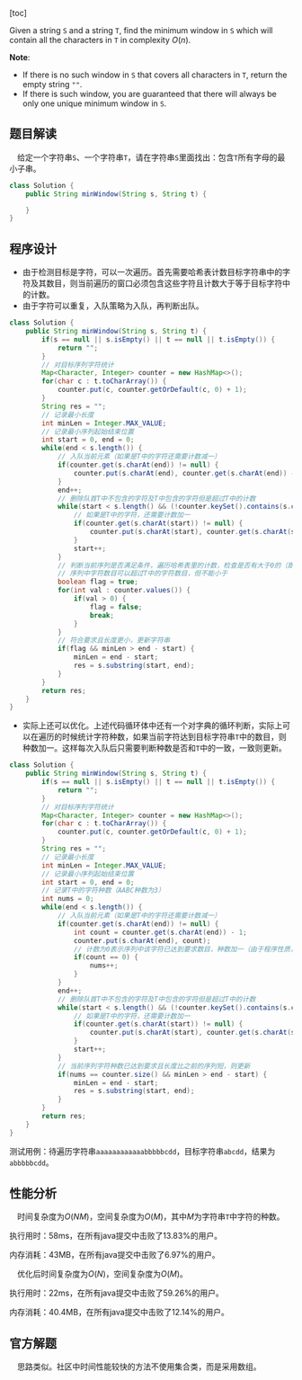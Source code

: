 [toc]

Given a string `S` and a string `T`, find the minimum window in `S` which will contain all the characters in `T` in complexity $O(n)$.



**Note**:

* If there is no such window in `S` that covers all characters in `T`, return the empty string `""`.
* If there is such window, you are guaranteed that there will always be only one unique minimum window in `S`.



## 题目解读

&emsp;给定一个字符串`S`、一个字符串`T`，请在字符串`S`里面找出：包含`T`所有字母的最小子串。

```java
class Solution {
    public String minWindow(String s, String t) {

    }
}
```

## 程序设计

* 由于检测目标是字符，可以一次遍历。首先需要哈希表计数目标字符串中的字符及其数目，则当前遍历的窗口必须包含这些字符且计数大于等于目标字符中的计数。
* 由于字符可以重复，入队策略为入队，再判断出队。

```java
class Solution {
    public String minWindow(String s, String t) {
        if(s == null || s.isEmpty() || t == null || t.isEmpty()) {
            return "";
        }
        // 对目标序列字符统计
        Map<Character, Integer> counter = new HashMap<>();
        for(char c : t.toCharArray()) {
            counter.put(c, counter.getOrDefault(c, 0) + 1);
        }
        String res = "";
        // 记录最小长度
        int minLen = Integer.MAX_VALUE;
        // 记录最小序列起始结束位置
        int start = 0, end = 0;
        while(end < s.length()) {
            // 入队当前元素（如果是T中的字符还需要计数减一）
            if(counter.get(s.charAt(end)) != null) {
                counter.put(s.charAt(end), counter.get(s.charAt(end)) - 1);
            }
            end++;
            // 删除队首T中不包含的字符及T中包含的字符但是超过T中的计数
            while(start < s.length() && (!counter.keySet().contains(s.charAt(start)) || counter.get(s.charAt(start)) < 0)) {
                // 如果是T中的字符，还需要计数加一
                if(counter.get(s.charAt(start)) != null) {
                    counter.put(s.charAt(start), counter.get(s.charAt(start)) + 1);
                }
                start++;
            }
            // 判断当前序列是否满足条件，遍历哈希表里的计数，检查是否有大于0的（即当前序列有字符不满足T中要求的数目）
            // 序列中字符数目可以超过T中的字符数目，但不能小于
            boolean flag = true;
            for(int val : counter.values()) {
                if(val > 0) {
                    flag = false;
                    break;
                }
            }
            // 符合要求且长度更小，更新字符串
            if(flag && minLen > end - start) {
                minLen = end - start;
                res = s.substring(start, end);
            }
        }
        return res;
    }
}
```

* 实际上还可以优化。上述代码循环体中还有一个对字典的循环判断，实际上可以在遍历的时候统计字符种数，如果当前字符达到目标字符串`T`中的数目，则种数加一。这样每次入队后只需要判断种数是否和`T`中的一致，一致则更新。

```java
class Solution {
    public String minWindow(String s, String t) {
        if(s == null || s.isEmpty() || t == null || t.isEmpty()) {
            return "";
        }
        // 对目标序列字符统计
        Map<Character, Integer> counter = new HashMap<>();
        for(char c : t.toCharArray()) {
            counter.put(c, counter.getOrDefault(c, 0) + 1);
        }
        String res = "";
        // 记录最小长度
        int minLen = Integer.MAX_VALUE;
        // 记录最小序列起始结束位置
        int start = 0, end = 0;
        // 记录T中的字符种数（AABC种数为3）
        int nums = 0;
        while(end < s.length()) {
            // 入队当前元素（如果是T中的字符还需要计数减一）
            if(counter.get(s.charAt(end)) != null) {
                int count = counter.get(s.charAt(end)) - 1;
                counter.put(s.charAt(end), count);
                // 计数为0表示序列中该字符已达到要求数目，种数加一（由于程序性质，后面该字符会一直维持在要求数目及以上）
                if(count == 0) {
                    nums++;
                }
            }
            end++;
            // 删除队首T中不包含的字符及T中包含的字符但是超过T中的计数
            while(start < s.length() && (!counter.keySet().contains(s.charAt(start)) || counter.get(s.charAt(start)) < 0)) {
                // 如果是T中的字符，还需要计数加一
                if(counter.get(s.charAt(start)) != null) {
                    counter.put(s.charAt(start), counter.get(s.charAt(start)) + 1);
                }
                start++;
            }
            // 当前序列字符种数已达到要求且长度比之前的序列短，则更新
            if(nums == counter.size() && minLen > end - start) {
                minLen = end - start;
                res = s.substring(start, end);
            }
        }
        return res;
    }
}
```

测试用例：待遍历字符串`aaaaaaaaaaaabbbbbcdd`，目标字符串`abcdd`，结果为`abbbbbcdd`。

## 性能分析

&emsp;时间复杂度为$O(NM)$，空间复杂度为$O(M)$，其中$M$为字符串`T`中字符的种数。

执行用时：58ms，在所有java提交中击败了13.83%的用户。

内存消耗：43MB，在所有java提交中击败了6.97%的用户。

&emsp;优化后时间复杂度为$O(N)$，空间复杂度为$O(M)$。

执行用时：22ms，在所有java提交中击败了59.26%的用户。

内存消耗：40.4MB，在所有java提交中击败了12.14%的用户。

## 官方解题

&emsp;思路类似。社区中时间性能较快的方法不使用集合类，而是采用数组。
